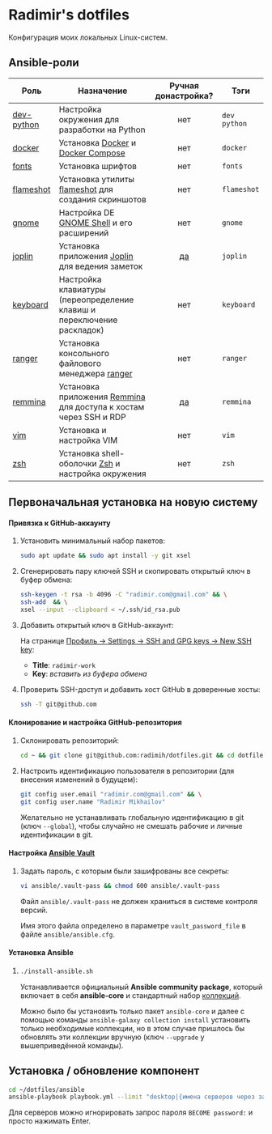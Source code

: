 # Radimir's dotfiles

Конфигурация моих локальных Linux-систем.

## Ansible-роли

Роль | Назначение | Ручная донастройка? | Тэги
---- | ---------- | :-----------------: | ----
[dev-python](ansible/roles/dev-python) | Настройка окружения для разработки на Python | нет | `dev` `python`
[docker](ansible/roles/docker) | Установка [Docker](https://docs.docker.com/engine/) и [Docker Compose](https://docs.docker.com/compose/) | нет | `docker`
[fonts](ansible/roles/fonts) | Установка шрифтов | нет | `fonts`
[flameshot](ansible/roles/flameshot) | Установка утилиты [flameshot](https://github.com/flameshot-org/flameshot) для создания скриншотов | нет | `flameshot`
[gnome](ansible/roles/gnome) | Настройка DE [GNOME Shell](https://wiki.gnome.org/Projects/GnomeShell) и его расширений | нет | `gnome`
[joplin](ansible/roles/joplin) | Установка приложения [Joplin](https://joplinapp.org/) для ведения заметок | [да](ansible/roles/joplin#после-установки) | `joplin`
[keyboard](ansible/roles/keyколлекциboard) | Настройка клавиатуры (переопределение клавиш и переключение раскладок) | нет | `keyboard`
[ranger](ansible/roles/ranger) | Установка консольного файлового менеджера [ranger](https://github.com/ranger/ranger) | нет | `ranger`
[remmina](ansible/roles/remmina) | Установка приложения [Remmina](https://remmina.org/) для доступа к хостам через SSH и RDP | [да](ansible/roles/remmina#после-установки) | `remmina`
[vim](ansible/roles/vim) | Установка и настройка VIM | нет | `vim`
[zsh](ansible/roles/zsh) | Установка shell-оболочки [Zsh](https://www.zsh.org/) и настройка окружения | нет | `zsh`

## Первоначальная установка на новую систему

#### Привязка к GitHub-аккаунту

1. Установить минимальный набор пакетов:

   ```bash
   sudo apt update && sudo apt install -y git xsel
   ```

1. Сгенерировать пару ключей SSH и скопировать открытый ключ в буфер обмена:

   ```bash
   ssh-keygen -t rsa -b 4096 -C "radimir.com@gmail.com" && \
   ssh-add  && \
   xsel --input --clipboard < ~/.ssh/id_rsa.pub
   ```

1. Добавить открытый ключ в GitHub-аккаунт:

   На странице [Профиль → Settings → SSH and GPG keys → New SSH key](https://github.com/settings/ssh/new):
   * **Title**: `radimir-work`
   * **Key**: _вставить из буфера обмена_

1. Проверить SSH-доступ и добавить хост GitHub в доверенные хосты:

   ```bash
   ssh -T git@github.com
   ```

#### Клонирование и настройка GitHub-репозитория

1. Склонировать репозиторий:

   ```bash
   cd ~ && git clone git@github.com:radimih/dotfiles.git && cd dotfiles
   ```

1. Настроить идентификацию пользователя в репозитории (для внесения изменений в будущем):

   ```bash
   git config user.email "radimir.com@gmail.com" && \
   git config user.name "Radimir Mikhailov"
   ```
   
   Желательно не устанавливать глобальную идентификацию в git (ключ `--global`), чтобы
   случайно не смешать рабочие и личные идентификации в git.

#### Настройка [Ansible Vault](https://docs.ansible.com/ansible/latest/user_guide/vault.html)

1. Задать пароль, с которым были зашифрованы все секреты:

   ```bash
   vi ansible/.vault-pass && chmod 600 ansible/.vault-pass
   ```

   Файл `ansible/.vault-pass` не должен храниться в системе контроля версий.

   Имя этого файла определено в параметре `vault_password_file` в файле `ansible/ansible.cfg`.

#### Установка Ansible

1.
   ```bash
   ./install-ansible.sh
   ```

   Устанавливается официальный **Ansible community package**, который включает в себя
   **ansible-core** и стандартный набор [коллекций](https://docs.ansible.com/ansible/latest/collections/index.html).

   Можно было бы установить только пакет `ansible-core` и далее с помощью команды `ansible-galaxy collection install`
   установить только необходимые коллекции, но в этом случае пришлось бы обновлять эти коллекции вручную
   (ключ `--upgrade` у вышеприведённой команды).

## Установка / обновление компонент

```bash
cd ~/dotfiles/ansible
ansible-playbook playbook.yml --limit "desktop|{имена серверов через запятую}" --tags "{список тэгов через запятую}"
```

Для серверов можно игнорировать запрос пароля `BECOME password:` и просто нажимать Enter.

